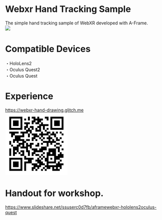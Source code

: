 # Webxr Hand Tracking Sample
The simple hand tracking sample of WebXR developed with A-Frame.<br>
[![](https://img.youtube.com/vi/y4WD2wgzKYQ/0.jpg)](https://www.youtube.com/watch?v=y4WD2wgzKYQ)

# Compatible Devices
・HoloLens2<br>
・Oculus Quest2<br>
・Oculus Quest<br>

# Experience
https://webxr-hand-drawing.glitch.me
<br>
![QR](https://github.com/TakashiYoshinaga/webxr-hand-tracking-sample/blob/main/images/qr.png?raw=true)

# Handout for workshop.
https://www.slideshare.net/ssuserc0d7fb/aframewebxr-hololens2oculus-quest
